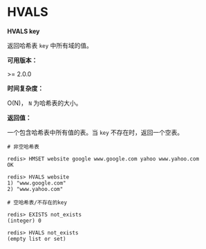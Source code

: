 
# HVALS

**HVALS key**

返回哈希表 `key` 中所有域的值。

**可用版本：**

&gt;= 2.0.0

**时间复杂度：**

O(N)， `N` 为哈希表的大小。

**返回值：**

一个包含哈希表中所有值的表。当 `key` 不存在时，返回一个空表。

```
# 非空哈希表

redis> HMSET website google www.google.com yahoo www.yahoo.com
OK

redis> HVALS website
1) "www.google.com"
2) "www.yahoo.com"

# 空哈希表/不存在的key

redis> EXISTS not_exists
(integer) 0

redis> HVALS not_exists
(empty list or set)

```
